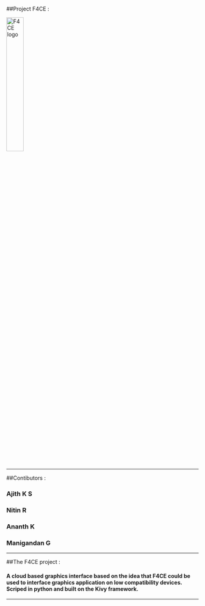 ##Project F4CE :

<img src="https://raw.github.com/AJITHdaemon/F4CE/blob/master/assets/logo/F4CE%20logo.gif" alt="F4CE logo" height=30% width=30%></img>

----------------------------------------------------------------------------------------
##Contibutors :

### 	Ajith K S
### 	Nitin R
### 	Ananth K
### 	Manigandan G

----------------------------------------------------------------------------------------

##The F4CE project :


#### A cloud based graphics interface based on the idea that F4CE could be used to interface graphics application on low compatibility devices. Scriped in python and built on the Kivy framework.

----------------------------------------------------------------------------------------
 
